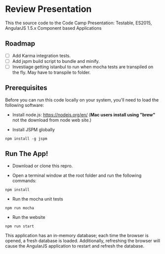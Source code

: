 # Review Presentation
This the source code to the Code Camp Presentation: Testable, ES2015, AngularJS 1.5.x Component based Applications

## Roadmap

- [ ] Add Karma integration tests.
- [ ] Add jspm build script to bundle and minify.
- [ ] Investiage getting istanbul to run when mocha tests are transpiled on the fly.  May have to transpile to folder.

## Prerequisites
Before you can run this code locally on your system, you'll need to load the following software:

- Install node.js:  https://nodejs.org/en/  (**Mac users install using "brew"** not the download from node web site.)

- Install JSPM globally
```shell
npm install -g jspm
```

## Run The App!

- Download or clone this repro.

- Open a terminal window at the root folder and run the following commands:
```shell
npm install
```

- Run the mocha unit tests
```shell
npm run mocha
```

- Run the website
```shell
npm run start
```

This application has an in-memory database; each time the browser is opened, a fresh database is loaded. Additionally,  refreshing the browser will cause the AngularJS application to restart and refresh the database.
